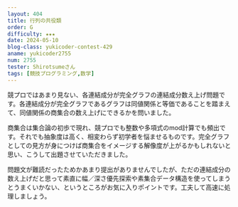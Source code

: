 ```yaml
---
layout: 404
title: 行列の共役類
order: G
difficulty: ★★★
date: 2024-05-10
blog-class: yukicoder-contest-429
aname: yukicoder2755
num: 2755
tester: Shirotsumeさん
tags: [競技プログラミング,数学]
---
```


<p>
競プロではあまり見ない、各連結成分が完全グラフの連結成分数え上げ問題です。各連結成分が完全グラフであるグラフは同値関係と等価であることを踏まえて、同値関係の商集合の数え上げにできるかを問いました。
</p>
<p>
商集合は集合論の初歩で現れ、競プロでも整数や多項式のmod計算でも頻出です。それでも抽象度は高く、相変わらず初学者を悩ませるものです。完全グラフとしての見方が身につけば商集合をイメージする解像度が上がるかもしれないと思い、こうして出題させていただきました。
</p>
<p>
問題文が難読だったためかあまり提出がありませんでしたが、ただの連結成分の数え上げだと思って素直に幅／深さ優先探索や素集合データ構造を使ってしまうとうまくいかない、というところがお気に入りポイントです。工夫して高速に処理しましょう。
</p>
